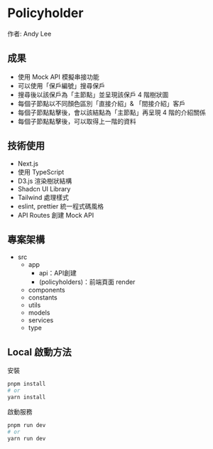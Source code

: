 # Policyholder

作者: Andy Lee

## 成果

- 使用 Mock API 模擬串接功能
- 可以使用「保戶編號」搜尋保戶
- 搜尋後以該保戶為「主節點」並呈現該保戶 4 階樹狀圖
- 每個子節點以不同顏色區別「直接介紹」& 「間接介紹」客戶
- 每個子節點點擊後，會以該結點為「主節點」再呈現 4 階的介紹關係
- 每個子節點點擊後，可以取得上一階的資料


## 技術使用

- Next.js 
- 使用 TypeScript
- D3.js 渲染樹狀結構
- Shadcn UI Library
- Tailwind 處理樣式
- eslint, prettier 統一程式碼風格
- API Routes 創建 Mock API

## 專案架構

- src
  - app
    - api：API創建
    - (policyholders)：前端頁面 render
  - components
  - constants
  - utils
  - models
  - services
  - type

## Local 啟動方法

安裝

```bash
pnpm install
# or
yarn install
```

啟動服務

```bash
pnpm run dev
# or
yarn run dev
```

